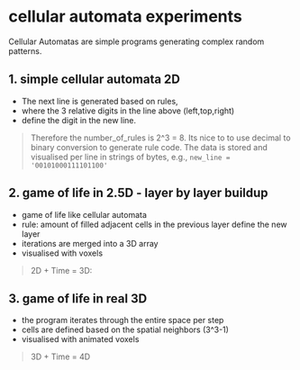 # cellular automata experiments

Cellular Automatas are simple programs generating complex random patterns.

## 1. simple cellular automata 2D

- The next line is generated based on rules,
- where the 3 relative digits in the line above (left,top,right)
- define the digit in the new line.
> Therefore the number_of_rules is 2^3 = 8. Its nice to to use decimal to binary conversion to generate rule code.
> The data is stored and visualised per line in strings of bytes, e.g., `new_line = '00101000111101100'`

## 2. game of life in 2.5D - layer by layer buildup

- game of life like cellular automata
- rule: amount of filled adjacent cells in the previous layer define the new layer
- iterations are merged into a 3D array
- visualised with voxels
> 2D + Time = 3D:

## 3. game of life in real 3D

- the program iterates through the entire space per step
- cells are defined based on the spatial neighbors (3^3-1)
- visualised with animated voxels
> 3D + Time = 4D




